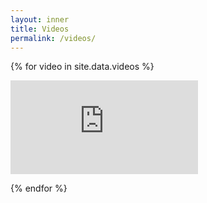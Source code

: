 ```yaml
---
layout: inner
title: Videos
permalink: /videos/
---
```

{% for video in site.data.videos %}

<iframe src="https://www.youtube.com/embed/{{ video.id }}" frameborder="0" allowfullscreen></iframe>

{% endfor %}
